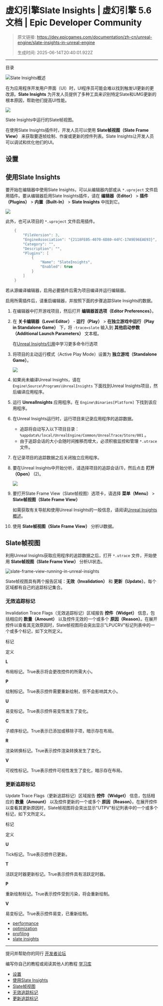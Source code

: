 # 虚幻引擎Slate Insights | 虚幻引擎 5.6 文档 | Epic Developer Community

> 原文链接: https://dev.epicgames.com/documentation/zh-cn/unreal-engine/slate-insights-in-unreal-engine
> 
> 生成时间: 2025-06-14T20:40:01.922Z

---

目录

![Slate Insights概述](https://dev.epicgames.com/community/api/documentation/image/c164a02e-74f6-41cf-9f15-4c42f2845f37?resizing_type=fill&width=1920&height=335)

在为应用程序开发用户界面（UI）时，UI程序员可能会难以找到触发UI更新的更改源。**Slate Insights** 为开发人员提供了多种工具来识别特定Slate和UMG更新的根本原因，帮助他们提高UI性能。

[![](https://d1iv7db44yhgxn.cloudfront.net/documentation/images/31830c10-8571-450b-bb3d-04f5ea558864/slateframe.png)](https://d1iv7db44yhgxn.cloudfront.net/documentation/images/31830c10-8571-450b-bb3d-04f5ea558864/slateframe.png)

Slate Insights中运行的Slate帧视图。

在使用Slate Insights插件时，开发人员可以使用 **Slate帧视图（Slate Frame View）** 来获取要逐帧绘制、作废或更新的控件列表。Slate Insights让开发人员可以调试和优化他们的UI。

## 设置

## 使用Slate Insights

要开始在编辑器中使用Slate Insights，可以从编辑器内部或从 `*.uproject` 文件启用插件。要从编辑器启用Slate Insights插件，请在 **编辑器（Editor）** > **插件（Plugins）** > **内置（Built-In）** > **Slate Insights** 中找到它。

[![](https://d1iv7db44yhgxn.cloudfront.net/documentation/images/af6e4899-f655-4d1f-b80d-fbe623034b0c/slateinsights.png)](https://d1iv7db44yhgxn.cloudfront.net/documentation/images/af6e4899-f655-4d1f-b80d-fbe623034b0c/slateinsights.png)

此外，也可从项目的 `*.uproject` 文件启用插件。

```cpp
	{
		"FileVersion": 3,
		"EngineAssociation": "{2118FE05-4070-6D80-44FC-17A9E96EAE93}",
		"Category": "",
		"Description": "",
		"Plugins": [
			{
				"Name": "SlateInsights",
				"Enabled": true
			}
		]
	}
```

若从源编译编辑器，启用必要插件后需为项目编译并运行编辑器。

启用所需插件后，请重启编辑器，并按照下面的步骤追踪Slate Insights的数据。

1.  在编辑器中打开游戏项目，然后打开 **编辑器首选项（Editor Preferences）**。
    
2.  在 **关卡编辑器（Level Editor）** - **运行（Play）** > **在独立游戏中运行（Play in Standalone Game）** 下，将 `-trace=slate` 输入到 **其他启动参数（Additional Launch Parameters）** 文本框。
    
    在[Unreal Insights引用](/documentation/zh-cn/unreal-engine/unreal-insights-reference-in-unreal-engine-5)中学习更多命令行选项
    
3.  将项目的主动运行模式（Active Play Mode）设置为 **独立游戏（Standalone Game）**。
    
    [![](https://d1iv7db44yhgxn.cloudfront.net/documentation/images/dc5f94f1-8a88-4a0f-a821-ba7e1b4e1e61/standalonegame.png)](https://d1iv7db44yhgxn.cloudfront.net/documentation/images/dc5f94f1-8a88-4a0f-a821-ba7e1b4e1e61/standalonegame.png)
    
4.  如果尚未编译Unreal Insights，请在 `Engine\Source\Programs\UnrealInsights` 下面找到Unreal Insights项目，然后编译应用程序。
    
5.  运行 **UnrealInsights** 应用程序。在 `Engine\Binaries[Platform]` 下找到该应用程序。
    
6.  在Unreal Insights运行时，运行项目来记录应用程序的追踪数据。
    
    -   追踪将自动写入以下项目目录：`%appdata%/local/UnrealEngine/Common/UnrealTrace/Store/001` 。
    -   由于追踪会话的大小会随时间推移而增大，必须积极监控和管理 `*.utrace` 文件。
    
7.  在记录项目的追踪数据之后关闭独立应用程序。
    
8.  要在Unreal Insights中开始分析，请选择项目的追踪会话(1)，然后点击 **打开（Open）** (2)。
    
    [![](https://d1iv7db44yhgxn.cloudfront.net/documentation/images/dc5f06b8-1f88-4018-90df-59e01770c3b6/sessionbrowser.png)](https://d1iv7db44yhgxn.cloudfront.net/documentation/images/dc5f06b8-1f88-4018-90df-59e01770c3b6/sessionbrowser.png)
    
9.  要打开Slate Frame View（Slate帧视图）选项卡，请选择 **菜单（Menu）** > **Slate帧视图（Slate Frame View）**
    
    如需获取有关导航和使用Unreal Insights的一般信息，请阅读[Unreal Insights概述](/documentation/zh-cn/unreal-engine/unreal-insights-in-unreal-engine)。
    
10.  使用 **Slate帧视图（Slate Frame View）** 分析UI数据。
    

## Slate帧视图

利用Unreal Insights获取应用程序的追踪数据之后，打开 `*.utrace` 文件，开始使用 **Slate帧视图（Slate Frame View）** 分析UI状态。

![slate-frame-view-running-in-unreal-insights](https://d1iv7db44yhgxn.cloudfront.net/documentation/images/80533b53-b19b-42dc-a0ff-8a0bd5c84e08/slateframeview.png)

Slate帧视图具有两个报告区域：**无效（Invalidation）** 和 **更新（Update）**。每个区域都有自己的追踪标记集合。

### 无效追踪标记

Invalidation Trace Flags（无效追踪标记）区域报告 **控件（Widget）** 信息，包括相应的 **数量（Amount）** 以及控件无效的一个或多个 **原因（Reason）**。在展开控件以查看其无效原因时，Slate帧视图将会突出显示"LPUCRV"标记列表中的一个或多个标记，如下文所定义。

标记

定义

**L**

布局标记。True表示将会更改控件的所需大小。

**P**

绘制标记。True表示控件需要重新绘制，但不会影响其大小。

**U**

易变标记。True表示控件易变性发生了变化。

**C**

子顺序标记。True表示已添加或移除子项，暗示存在布局。

**R**

渲染转换标记。True表示控件渲染转换发生了变化。

**V**

可视性标记。True表示控件可视性发生了变化，暗示存在布局。

### 更新追踪标记

Update Trace Flags（更新追踪标记）区域报告 **控件（Widget）** 信息，包括相应的 **数量（Amount）** 以及控件更新的一个或多个 **原因（Reason）**。在展开控件以查看其更新原因时，Slate帧视图将会突出显示"UTPV"标记列表中的一个或多个标记，如下文所定义。

标记

定义

**U**

Tick标记。True表示控件已更新。

**T**

活跃定时器更新标记。True表示控件具有活跃定时器。

**P**

重新绘制标记。True表示控件受到污染，将会重新绘制。

**V**

易变标记。True表示控件易变，已重新绘制。

-   [performance](https://dev.epicgames.com/community/search?query=performance)
-   [optimization](https://dev.epicgames.com/community/search?query=optimization)
-   [profiling](https://dev.epicgames.com/community/search?query=profiling)
-   [slate insights](https://dev.epicgames.com/community/search?query=slate%20insights)

* * *

提问并帮助你的同行 [开发者论坛](https://forums.unrealengine.com/categories?tag=unreal-engine)

编写你自己的教程或阅读其他人的教程 [学习库](https://dev.epicgames.com/community/unreal-engine/learning)

-   [设置](/documentation/zh-cn/unreal-engine/slate-insights-in-unreal-engine#%E8%AE%BE%E7%BD%AE)
-   [使用Slate Insights](/documentation/zh-cn/unreal-engine/slate-insights-in-unreal-engine#%E4%BD%BF%E7%94%A8slateinsights)
-   [Slate帧视图](/documentation/zh-cn/unreal-engine/slate-insights-in-unreal-engine#slate%E5%B8%A7%E8%A7%86%E5%9B%BE)
-   [无效追踪标记](/documentation/zh-cn/unreal-engine/slate-insights-in-unreal-engine#%E6%97%A0%E6%95%88%E8%BF%BD%E8%B8%AA%E6%A0%87%E8%AE%B0)
-   [更新追踪标记](/documentation/zh-cn/unreal-engine/slate-insights-in-unreal-engine#%E6%9B%B4%E6%96%B0%E8%BF%BD%E8%B8%AA%E6%A0%87%E8%AE%B0)